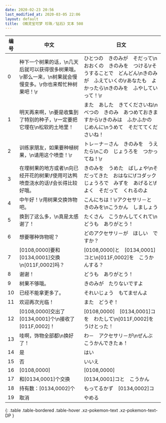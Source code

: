 ```yaml
---
date: 2020-02-23 20:56
last_modified_at: 2020-03-05 22:06
layout: default
title: 《精灵宝可梦 珍珠／钻石》文本 508
---
```

| 编号 | 中文 | 日文 |
| ---- | ---- | ---- |
| 0 | 种下一个树果的话，\n几天后就可以获得很多树果哦。\r那么一来，\n树果就会慢慢变多。\r你也来帮忙种树果吧！\r | ひとつの　きのみが　そだって\nおおくの　きのみを　つける\rそうすることで　どんどん\nきのみが　ふえていくの\rあなたも　よかったら\nきのみを　ふやしていって！\r |
| 1 | 明天再来啊，\n要是收集到了特别的种子，\r一定要把它埋在\n松软的土地里！ | また　あした　きてくださいね\nべつの　きのみ　あつめておきますから\rきのみは　ふかふかの　じめんに\nうめて　そだててくださいね！ |
| 2 | 训练家朋友，如果要种植树果，\n请用这个喷壶！\r | トレ－ナ－さん　きのみを　うえたら\nこの　じょうろを　つかってね！\r |
| 3 | 在埋树果的地方或者\n向已经开花的树果\f使用可达鸭喷壶浇水的话\f会长得比较好哦。 | きのみを　うめた　ばしょや\nそだってきた　おはなに\fコダックじょうろで　みずを　あげると\fよく　そだって　くれるのよ |
| 4 | 中午好！\r用树果交换饰物吧。 | こんにちは！\rアクセサリ－と　きのみを\nこうかん　しましょう　 |
| 5 | 换到了这么多，\n真是太感谢了！ | たくさん　こうかんしてくれて\nどうも　ありがとう！ |
| 6 | 想要哪种饰物呢？ | どのアクセサリ－が　ほしい　ですか？ |
| 7 | [0108,0000]要和[0134,0001]交换\n[011F,0002]吗？ | [0108,0000]と　[0134,0001]コと\n[011F,0002]を　こうかんする？ |
| 8 | 谢谢！ | どうも　ありがとう！ |
| 9 | 树果不够哦。 | きのみが　たりないですよ |
| 10 | 已经不能拿更多了。 | それいじょう　もてませんよ |
| 11 | 欢迎再次光临！ | また　どうぞ！ |
| 12 | [0108,0000]交出了[0134,0001]个\n接收了[011F,0002]！ | [0108,0000]　[0134,0001]コを　わたして\n[011F,0002]を　うけとった！ |
| 13 | 哇啊，饰物全部都\n换好了！ | わ－　アクセサリ－が\nぜんぶ　こうかんできたぁ！ |
| 14 | 是 | はい |
| 15 | 否 | いいえ |
| 16 | [0108,0000] | [0108,0000] |
| 17 | 和[0134,0001]个交换 | [0134,0001]コと　こうかん |
| 18 | 持有数：[0134,0002]个 | もってるかず　[0134,0002]コ |
| 19 | 取消 | やめる |
{: .table .table-bordered .table-hover .xz-pokemon-text .xz-pokemon-text-DP }